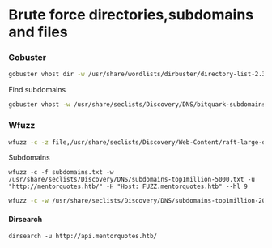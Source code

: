 # Brute force directories,subdomains and files

### Gobuster

```bash
gobuster vhost dir -w /usr/share/wordlists/dirbuster/directory-list-2.3-medium.txt -t 50 -u http://soccer.htb
```

Find subdomains

```bash
gobuster vhost -w /usr/share/seclists/Discovery/DNS/bitquark-subdomains-top100000.txt -t 60 -u shoppy.htb
```

### Wfuzz

```bash
wfuzz -c -z file,/usr/share/seclists/Discovery/Web-Content/raft-large-directories.txt --hc 404 "http://shoppy.htb/FUZZ/"
```

Subdomains

```
wfuzz -c -f subdomains.txt -w /usr/share/seclists/Discovery/DNS/subdomains-top1million-5000.txt -u "http://mentorquotes.htb/" -H "Host: FUZZ.mentorquotes.htb" --hl 9
```

```bash
wfuzz -c -w /usr/share/seclists/Discovery/DNS/subdomains-top1million-20000.txt --hc 400,404,403,301 -H "Host: FUZZ.shoppy.htb" -u http://shoppy.htb -t 100
```

#### Dirsearch

```
dirsearch -u http://api.mentorquotes.htb/
```
